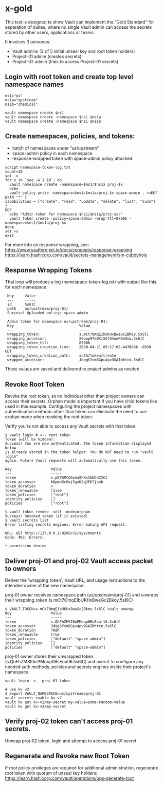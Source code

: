 # x-gold

This test is designed to show Vault can implement the "Gold Standard" for separation
of duties, where no single Vault admin can access the secrets stored by other users,
applications or teams.

It involves 3 personas:

- Vault admins (3 of 5 initial unseal key and root token holders)
- Project-01 admin (creates secrets)
- Project-02 admin (tries to access Project-01 secrets)


## Login with root token and create top level namespace names
```
ns1="us"
ns1a="upstream"
ns1b="chemical"

vault namespace create $ns1
vault namespace create -namespace $ns1 $ns1a
vault namespace create -namespace $ns1 $ns1b
```

## Create namespaces, policies, and tokens: 
   - batch of namespaces under "us/upstream"
   - space-admin policy in each namespace
   - response-wrapped token with space-admin policy attached

```
script namespace-token-log.txt
count=10
set -x
for x in `seq -w 1 10`; do
  vault namespace create -namespace=$ns1/$ns1a proj-$x
  echo
  vault policy write -namespace=$ns1/$ns1a/proj-$x space-admin - <<EOF
path "*" {
capabilities = ["create", "read", "update", "delete", "list", "sudo"]
}
EOF
  echo "Admin token for namespace $ns1/$ns1a/proj-$x:"
  vault token create -policy=space-admin -wrap-ttl=8760h -namespace=$ns1/$ns1a/proj-$x 
done
set +x
exit
```
For more info on response wrapping, see:
https://www.vaultproject.io/docs/concepts/response-wrapping
https://learn.hashicorp.com/vault/secrets-management/sm-cubbyhole

## Response Wrapping Tokens

That loop will produce a log (namespace-token-log.txt) with output like this, 
for each namespace:

```
 Key     Value
 ---     -----
 id      5s6lC
 path    us/upstream/proj-01/
 Success! Uploaded policy: space-admin

 Admin token for namespace us/upstream/proj-01:
 Key                              Value
 ---                              -----
 wrapping_token:                  s.mCt7OmqE1bUKHxBweGc2Bkoy.5s6lC
 wrapping_accessor:               X6bop97eBKiS6fQhnwP6oUnw.5s6lC
 wrapping_token_ttl:              8760h
 wrapping_token_creation_time:    2020-04-21 00:17:08.4478966 -0500 CDT
 wrapping_token_creation_path:    auth/token/create
 wrapped_accessor:                JdegSfcmBGpu4pv9GAIbhtco.5s6lC
```

These values are saved and delivered to project admins as needed. 

## Revoke Root Token
Revoke the root token, so no individual other than project owners can access their secrets. Orphan mode is important if you have child tokens like used in this example. Configuring the project namespaces with authentication methods other than token can eliminate the need to use orphan mode when revoking the root token.

Verify you're not able to access any Vault secrets with that token.

```
$ vault login # <-- root token
Token (will be hidden):
Success! You are now authenticated. The token information displayed below
is already stored in the token helper. You do NOT need to run "vault login"
again. Future Vault requests will automatically use this token.

Key                  Value
---                  -----
token                s.pEZRMCQ0xma9hKxIbbDbZ2OJ
token_accessor       h6pmdXc0wj5gxK2qJFKTjo4b
token_duration       ∞
token_renewable      false
token_policies       ["root"]
identity_policies    []
policies             ["root"]

$ vault token revoke -self -mode=orphan
Success! Revoked token (if it existed)
$ vault secrets list
Error listing secrets engines: Error making API request.

URL: GET http://127.0.0.1:8200/v1/sys/mounts
Code: 403. Errors:

* permission denied
```

## Deliver proj-01 and proj-02 Vault access packet to owners

Deliver the 'wrapping_token', Vault URL, and usage instructions to the intended owner of the new namespace. 

proj-01 owner receives namespace path (us/upstream/proj-01) and  unwraps their wrapping_token (s.mCt7OmqE1bUKHxBweGc2Bkoy.5s6lC)

```
$ VAULT_TOKEN=s.mCt7OmqE1bUKHxBweGc2Bkoy.5s6lC vault unwrap
Key                  Value
---                  -----
token                s.QhFhZMSI0mPMoop0BsEoafl6.5s6lC
token_accessor       JdegSfcmBGpu4pv9GAIbhtco.5s6lC
token_duration       768h
token_renewable      true
token_policies       ["default" "space-admin"]
identity_policies    []
policies             ["default" "space-admin"]
```

proj-01 owner stores their unwrapped token (s.QhFhZMSI0mPMoop0BsEoafl6.5s6lC) and uses it to configure any needed auth methods, policies and secrets engines inside their project's namespace.

```
vault login  <-- proj-01 token

# use kv v2
$ export VAULT_NAMESPACE=us/upstream/proj-01
vault secrets enable kv-v2 
vault kv put kv-v2/my-secret my-value=some-random-value
vault kv get kv-v2/my-secret
```

## Verify proj-02 token can't access proj-01 secrets.

Unwrap proj-02 token, login and attempt to access proj-01 secret.

## Regenerate and Revoke new Root Token
If root policy privileges are required for additional administration, regenerate root token with quorum of unseal key holders: 
https://learn.hashicorp.com/vault/operations/ops-generate-root

